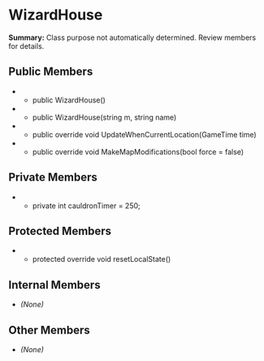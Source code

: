 # WizardHouse

**Summary:** Class purpose not automatically determined. Review members for details.

## Public Members
- - public WizardHouse()
- - public WizardHouse(string m, string name)
- - public override void UpdateWhenCurrentLocation(GameTime time)
- - public override void MakeMapModifications(bool force = false)

## Private Members
- - private int cauldronTimer = 250;

## Protected Members
- - protected override void resetLocalState()

## Internal Members
- *(None)*

## Other Members
- *(None)*
